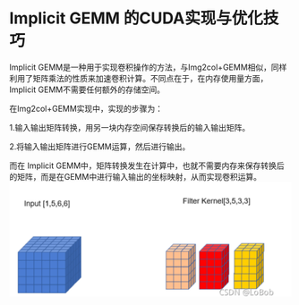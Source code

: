 # Implicit GEMM 的CUDA实现与优化技巧

Implicit GEMM是一种用于实现卷积操作的方法，与Img2col+GEMM相似，同样利用了矩阵乘法的性质来加速卷积计算。不同点在于，在内存使用量方面，Implicit GEMM不需要任何额外的存储空间。

在Img2col+GEMM实现中，实现的步骤为：

1.输入输出矩阵转换，用另一块内存空间保存转换后的输入输出矩阵。

2.将输入输出矩阵进行GEMM运算，然后进行输出。

而在 Implicit GEMM中，矩阵转换发生在计算中，也就不需要内存来保存转换后的矩阵，而是在GEMM中进行输入输出的坐标映射，从而实现卷积运算。![image-20240805211731614](assets/image-20240805211731614.png)